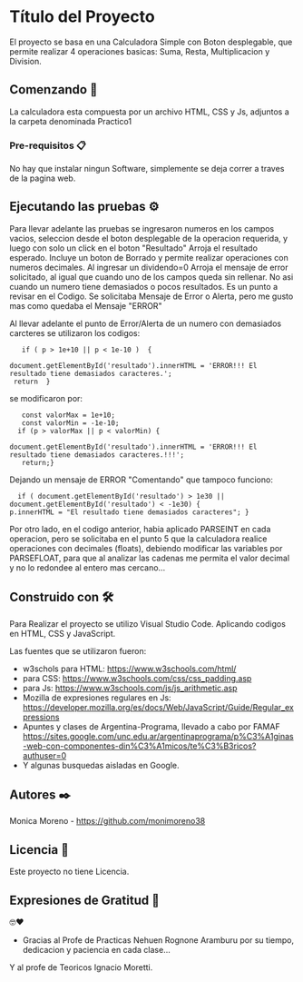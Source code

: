 # Título del Proyecto

El proyecto se basa en una Calculadora Simple con Boton desplegable, que permite realizar 4 operaciones basicas: Suma, Resta, Multiplicacion y Division.

## Comenzando 🚀

La calculadora esta compuesta por un archivo HTML, CSS y Js, adjuntos a la carpeta denominada Practico1


### Pre-requisitos 📋

No hay que instalar ningun Software, simplemente se deja correr a traves de la pagina web. 


## Ejecutando las pruebas ⚙️

Para llevar adelante las pruebas se ingresaron numeros en los campos vacios, seleccion desde el boton desplegable de la operacion requerida, y luego con solo un click en el boton "Resultado" Arroja el resultado esperado. Incluye un boton de Borrado y permite realizar operaciones con numeros decimales.
 Al ingresar un dividendo=0 Arroja el mensaje de error solicitado, al igual que cuando uno de los campos queda sin rellenar. No asi cuando un numero tiene demasiados o pocos resultados. Es un punto a revisar en el Codigo.
 Se solicitaba Mensaje de Error o Alerta, pero me gusto mas como quedaba el Mensaje "ERROR"

 Al llevar adelante el punto de Error/Alerta de un numero con demasiados carcteres se utilizaron los codigos:


       if ( p > 1e+10 || p < 1e-10 )  {

    document.getElementById('resultado').innerHTML = 'ERROR!!! El resultado tiene demasiados caracteres.';
     return  }

  se modificaron por:

       const valorMax = 1e+10; 
       const valorMin = -1e-10;
      if (p > valorMax || p < valorMin) {

    document.getElementById('resultado').innerHTML = 'ERROR!!! El resultado tiene demasiados caracteres.!!!';
       return;}


 Dejando un mensaje de ERROR "Comentando" que tampoco funciono:

      if ( document.getElementById('resultado') > 1e30 || document.getElementById('resultado') < -1e30) {
    p.innerHTML = "El resultado tiene demasiados caracteres"; }

    
Por otro lado, en el codigo anterior, habia aplicado PARSEINT en cada operacion, pero se solicitaba en el punto 5 que la calculadora realice operaciones con decimales (floats), debiendo modificar las variables por PARSEFLOAT, para que al analizar las cadenas me permita el valor decimal y no lo redondee al entero mas cercano...

## Construido con 🛠️

Para Realizar el proyecto se utilizo Visual Studio Code. Aplicando codigos en HTML, CSS y JavaScript.

Las fuentes que se utilizaron fueron: 

* w3schols para HTML: https://www.w3schools.com/html/
* para CSS: https://www.w3schools.com/css/css_padding.asp
* para Js: https://www.w3schools.com/js/js_arithmetic.asp
* Mozilla de expresiones regulares en Js: https://developer.mozilla.org/es/docs/Web/JavaScript/Guide/Regular_expressions
* Apuntes y clases de Argentina-Programa, llevado a cabo por FAMAF https://sites.google.com/unc.edu.ar/argentinaprograma/p%C3%A1ginas-web-con-componentes-din%C3%A1micos/te%C3%B3ricos?authuser=0
* Y algunas busquedas aisladas en Google.


## Autores ✒️

Monica Moreno - https://github.com/monimoreno38 


## Licencia 📄

Este proyecto no tiene Licencia.

## Expresiones de Gratitud 🎁
🤓❤️
* Gracias al Profe de Practicas Nehuen Rognone Aramburu por su tiempo, dedicacion y paciencia en cada clase...

 Y al profe de Teoricos Ignacio Moretti.


